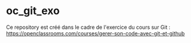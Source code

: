 # oc_git_exo
Ce repository est créé dans le cadre de l'exercice du cours sur Git : https://openclassrooms.com/courses/gerer-son-code-avec-git-et-github
